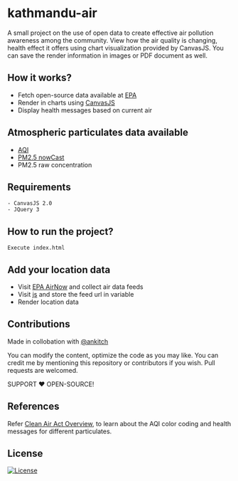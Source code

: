 # kathmandu-air
A small project on the use of open data to create effective air pollution awareness among the community. View how the air quality is changing, health effect it offers using chart visualization provided by CanvasJS. You can save the render information in images or PDF document as well. 

## How it works?
- Fetch open-source data available at <a href="https://www.epa.gov/outdoor-air-quality-data" target="_blank">EPA</a>
- Render in charts using <a href="https://canvasjs.com/" target="_blank">CanvasJS</a>
- Display health messages based on current air


## Atmospheric particulates data available

- <a href="https://en.wikipedia.org/wiki/Air_quality_index" target="_blank">AQI</a>
- <a href="https://en.wikipedia.org/wiki/NowCast_(air_quality_index)" target="_blank">PM2.5 nowCast</a>
- PM2.5 raw concentration

## Requirements
```
- CanvasJS 2.0
- JQuery 3
```

## How to run the project?
```
Execute index.html
```

## Add your location data
- Visit <a href="https://airnow.gov/" target="_blank">EPA AirNow</a> and collect air data feeds
- Visit <a href="https://github.com/hbvj99/kathmandu-air/blob/master/js/live_visualize.js">js</a> and store the feed url in variable
- Render location data



## Contributions
Made in collobation with <a href="https://github.com/ankitch" target="_blank">@ankitch</a>

You can modify the content, optimize the code as you may like. You can credit me by mentioning this repository or contributors if you wish. Pull requests are welcomed.

SUPPORT :heart: OPEN-SOURCE!


## References
Refer <a href="https://airnow.gov/index.cfm?action=aqibasics.aqi" target="_blank">Clean Air Act Overview</a>, to learn about the AQI color coding and health messages for different particulates.

## License

[![License](http://img.shields.io/:license-mit-blue.svg?style=flat-square)](http://badges.mit-license.org)
